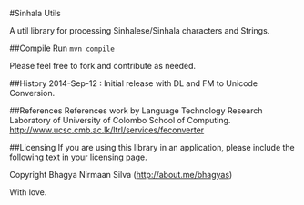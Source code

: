#Sinhala Utils

A util library for processing Sinhalese/Sinhala characters and Strings.

##Compile
Run `mvn compile`

Please feel free to fork and contribute as needed.

##History
2014-Sep-12 : Initial release with DL and FM to Unicode Conversion.

##References
References work by Language Technology Research Laboratory of University of Colombo School of Computing.
http://www.ucsc.cmb.ac.lk/ltrl/services/feconverter

##Licensing
If you are using this library in an application, please include the following text in your licensing page.

Copyright Bhagya Nirmaan Silva (http://about.me/bhagyas)

With love.